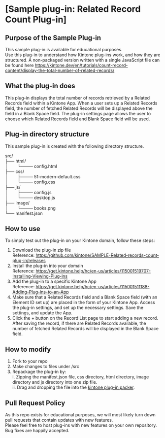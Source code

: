 # [Sample plug-in: Related Record Count Plug-in]
## Purpose of the Sample Plug-in
This sample plug-in is available for educational purposes.  
Use this plug-in to understand how Kintone plug-ins work, and how they are structured.
A non-packaged version written with a single JavaScript file can be found here https://kintone.dev/en/tutorials/count-record-content/display-the-total-number-of-related-records/

## What the plug-in does
This plug-in displays the total number of records retrieved by a Related Records field within a Kintone App.
When a user sets up a Related Records field, the number of fetched Related Records will be displayed above the field in a Blank Space field.
The plug-in settings page allows the user to choose which Related Records field and Blank Space field will be used.

## Plug-in directory structure
This sample plug-in is created with the following directory structure.

src/  
├── html/  
│        └──── config.html  
├── css/  
│        ├──── 51-modern-default.css  
│        └──── config.css  
├── js/  
│        ├──── config.js  
│        └──── desktop.js  
├── image/  
│        └──── books.png  
└── manifest.json  

## How to use
To simply test out the plug-in on your Kintone domain, follow these steps:

1. Download the plug-in zip file  
Reference: https://github.com/kintone/SAMPLE-Related-records-count-plug-in/releases
2. Install the plug-in into your domain  
Reference: https://get.kintone.help/hc/en-us/articles/115001519707-Installing-Viewing-Plug-ins
3. Add the plug-in to a specific Kintone App  
Reference: https://get.kintone.help/hc/en-us/articles/115001511188-Adding-Plug-ins-to-an-App
4. Make sure that a Related Records field and a Blank Space field (with an Element ID set up) are placed in the form of your Kintone App. Access the plug-in settings, and set up the necessary settings. Save the settings, and update the App.
5. Click the + button on the Record List page to start adding a new record. After saving the record, if there are Related Records available, the number of fetched Related Records will be displayed in the Blank Space field.

## How to modify
1. Fork to your repo
2. Make changes to files under /src
3. Repackage the plug-in by:  
 i. Zipping the manifest.json file, css directory, html directory, image directory and js directory into one zip file.  
 ii. Drag and dropping the file into the [kintone plug-in packer](https://kintone.dev/en/plugins/plug-in-tool-guides/package-plug-in-files-using-plugin-packer/).

## Pull Request Policy
As this repo exists for educational purposes, we will most likely turn down pull requests that contain updates with new features.  
Please feel free to host plug-ins with new features on your own repository.
Bug fixes are happily accepted.
